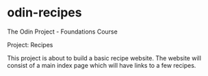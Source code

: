 # odin-recipes
The Odin Project - Foundations Course

Project: Recipes 

This project is about to build a basic recipe website.
The website will consist of a main index page which will have links to a few recipes.
